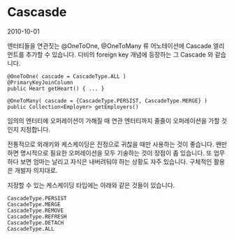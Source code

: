 # Cascasde

2010-10-01

엔터티들을 연관짓는 @OneToOne, @OneToMany 류 어노테이션에 Cascade 엘리먼트를 추가할 수 있습니다.
디비의 foreign key 개념에 등장하는 그 Cascade 와 같습니다.

	@OneToOne( cascade = CascadeType.ALL )
	@PrimaryKeyJoinColumn
	public Heart getHeart() { ... }
	
	@OneToMany( cascade = {CascadeType.PERSIST, CascadeType.MERGE} )
	public Collection<Employer> getEmployers()

임의의 엔터티에 오퍼레이션이 가해질 때
연관 엔터티까지 줄줄이 오퍼레이션을 가할 것인지 지정합니다.

전통적으로 외래키와 케스케이딩은 진정으로 귀찮을 때만 사용하는 것이 좋습니다.
왠만하면 명시적으로 필요한 오퍼레이션을 모두 기술하는 것이 장점이 좀 있습니다.
또 업무하다 보면 엄마는 날리고 자식은 내버려둬야 하는 상황도 자주 있습니다.
구체적인 활용은 개발자 의지대로.

지정할 수 있는 케스케이딩 타입에는 아래와 같은 것들이 있습니다.

	CascadeType.PERSIST
	CascadeType.MERGE
	CascadeType.REMOVE
	CascadeType.REFRESH
	CascadeType.DETACH
	CascadeType.ALL
	